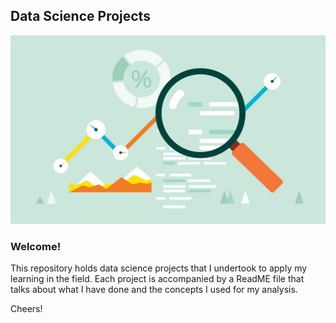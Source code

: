 ## Data Science Projects
![](https://github.com/sagar-chadha/Data-Science-Projects/blob/master/Repository%20Files/dasci.jpg)

### Welcome!

This repository holds data science projects that I undertook to apply my learning in the field. Each project is accompanied by a ReadME file that talks about what I have done and the concepts I used for my analysis.

Cheers!
